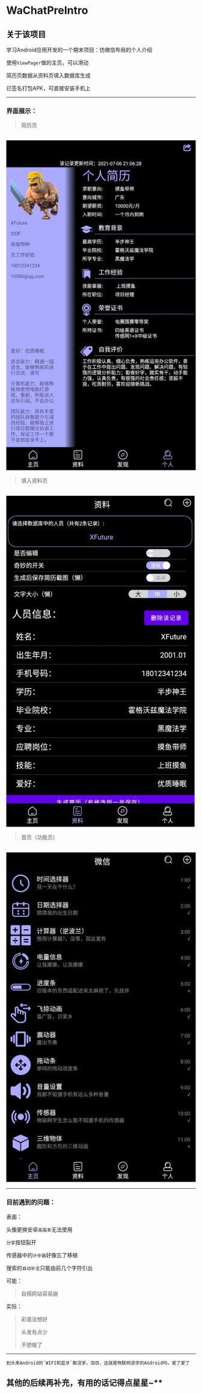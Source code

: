 # WaChatPreIntro
## 关于该项目

学习Android应用开发的一个期末项目：仿微信布局的个人介绍

使用`ViewPager`做的主页，可以滑动

简历页数据从资料页填入数据库生成

已签名打包APK，可直接安装手机上



---

### 界面展示：

> 简历页

​			![](/img/简历页.jpg)

> 填入资料页

​			![](/img/资料页.jpg)

> 首页（功能页）

​			![](/img/首页.jpg)

---

### 目前遇到的问题：

表面：

头像更换安卓`高版本`无法使用

`分享`按钮裂开

传感器中的`计步器`好像忘了移植

搜索的`自动补全`只能由前几个字符引出

可能：

> 自搭网站容易崩

实际：

> 彩蛋没想好
> 
> 头发有点少
> 
> 不想做了



---



```
到头来Android的`WIFI和蓝牙`都没学，泪目，这就是物联网该学的Android吗，爱了爱了
```





## 其他的后续再补充，有用的话记得点星星~**
